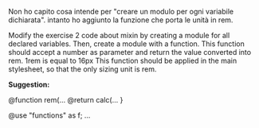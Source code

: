 Non ho capito cosa intende per "creare un modulo per ogni variabile dichiarata". intanto ho aggiunto la funzione che porta le unità in rem. 


Modify the exercise 2 code about mixin by creating a module for all declared variables.
Then, create a module with a function. This function should accept a number as parameter and return the value converted into rem. 1rem is equal to 16px
This function should be applied in the main stylesheet, so that the only sizing unit is rem.

**Suggestion:**

@function rem(...
@return calc(...
}

@use "functions" as f;
...
